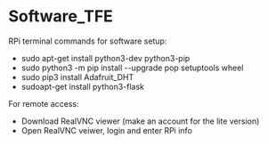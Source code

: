 # Software_TFE
RPi terminal commands for software setup:
- sudo apt-get install python3-dev python3-pip
- sudo python3 -m pip install --upgrade pop setuptools wheel
- sudo pip3 install Adafruit_DHT
- sudoapt-get install python3-flask

For remote access:
- Download RealVNC viewer (make an account for the lite version)
- Open RealVNC veiwer, login and enter RPi info
